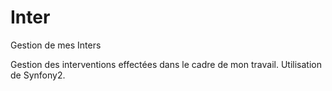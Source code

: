 # Inter
Gestion de mes Inters

Gestion des interventions effectées dans le cadre de mon travail.
Utilisation de Synfony2.
